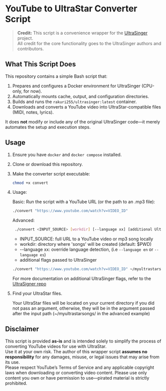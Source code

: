 # YouTube to UltraStar Converter Script

> **Credit:** This script is a convenience wrapper for the [UltraSinger](https://github.com/rakuri255/UltraSinger/) project.  
> All credit for the core functionality goes to the UltraSinger authors and contributors.

## What This Script Does

This repository contains a simple Bash script that:

1. Prepares and configures a Docker environment for UltraSinger (CPU-only, for now).
2. Automatically mounts cache, output, and configuration directories.
3. Builds and runs the `rakuri255/ultrasinger:latest` container.
4. Downloads and converts a YouTube video into UltraStar-compatible files (MIDI, notes, lyrics).

It does **not** modify or include any of the original UltraSinger code—it merely automates the setup and execution steps.

## Usage

1. Ensure you have `docker` and `docker compose` installed.
2. Clone or download this repository.
3. Make the converter script executable:
   ```bash
   chmod +x convert
   ```
4. Usage:
   
   Basic: Run the script with a YouTube URL (or the path to an .mp3 file):
   
   ```bash
   ./convert "https://www.youtube.com/watch?v=VIDEO_ID"
   ```
   
   Advanced:
   ```bash
    ./convert <INPUT_SOURCE> [workdir] [--language xx] [additional UltraSinger flags]
    ```
    
    - INPUT_SOURCE: full URL to a YouTube video or mp3 song locally
    - workdir: directory where 'songs' will be created (default: $PWD)
    - --language xx: override language detection, (i.e `--language en` or `--language es`)
    - additional flags passed to UltraSinger
      
   ```bash
   ./convert "https://www.youtube.com/watch?v=VIDEO_ID" ~/myultrastarsongs/ --language en --whisper large-v2 --format_version 2.0.0
   ```
   
   For more documentation on additional UltraSinger flags, refer to the [UltraSigner repo](https://github.com/rakuri255/UltraSinger)
   
5. Find your UltraStar files.

   Your UltraStar files will be located on your current directory if you did not pass an argument, otherwise, they will be in the argument passed after the input path (~/myultrastarsongs/ in the advanced example)

## Disclaimer

This script is provided **as-is** and is intended solely to simplify the process of converting YouTube videos for use with UltraStar.  
Use it at your own risk. The author of this wrapper script **assumes no responsibility** for any damages, misuse, or legal issues that may arise from its use.  
Please respect YouTube’s Terms of Service and any applicable copyright laws when downloading or converting video content.
Please use only content you own or have permission to use—pirated material is strictly prohibited.

